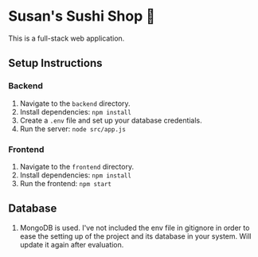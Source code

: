 # Susan's Sushi Shop 🍣

This is a full-stack web application.

## Setup Instructions

### Backend

1. Navigate to the `backend` directory.
2. Install dependencies: `npm install`
3. Create a `.env` file and set up your database credentials.
4. Run the server: `node src/app.js`

### Frontend

1. Navigate to the `frontend` directory.
2. Install dependencies: `npm install`
3. Run the frontend: `npm start`

## Database

1. MongoDB is used. I've not included the env file in gitignore in order to ease the setting up of the project and its database in your system. Will update it again after evaluation.
<!-- Run the SQL scripts in `backend/sql/create_tables.sql` to set up the necessary tables. -->
